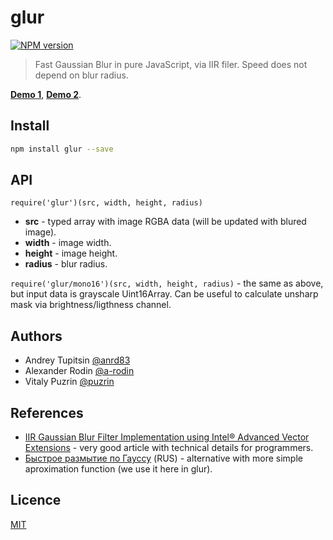 glur
====

[![NPM version](https://img.shields.io/npm/v/glur.svg)](https://www.npmjs.org/package/glur)

> Fast Gaussian Blur in pure JavaScript, via IIR filer. Speed does not depend on
> blur radius.

__[Demo 1](http://nodeca.github.io/glur/demo)__,
__[Demo 2](http://nodeca.github.io/glur/demo/mono16.html)__.


Install
-------

```bash
npm install glur --save
```


API
---

`require('glur')(src, width, height, radius)`

- __src__ - typed array with image RGBA data (will be updated with blured image).
- __width__ - image width.
- __height__ - image height.
- __radius__ - blur radius.

`require('glur/mono16')(src, width, height, radius)` - the same as above, but
input data is grayscale Uint16Array. Can be useful to calculate unsharp mask via
brightness/ligthness channel.


Authors
-------

- Andrey Tupitsin [@anrd83](https://github.com/andr83)
- Alexander Rodin [@a-rodin](https://github.com/a-rodin)
- Vitaly Puzrin [@puzrin](https://github.com/puzrin)


References
----------

- [IIR Gaussian Blur Filter Implementation using Intel® Advanced Vector Extensions](https://software.intel.com/en-us/articles/iir-gaussian-blur-filter-implementation-using-intel-advanced-vector-extensions) -
  very good article with technical details for programmers.
- [Быстрое размытие по Гауссу](http://habrahabr.ru/post/151157/) (RUS) - alternative
  with more simple aproximation function (we use it here in glur).


Licence
-------

[MIT](https://github.com/nodeca/glur/blob/master/LICENSE)

